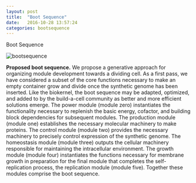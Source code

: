 ```yaml
---
layout: post
title:  "Boot Sequence"
date:   2016-10-28 13:57:24
categories: bootsequence
---
```


Boot Sequence

![bootsequence](/engineering/images/bootsequence.png)

<b>Proposed boot sequence.</b> We propose a generative approach for organizing module development towards a dividing cell. As a first pass, we have considered a subset of the core functions necessary to make an empty container grow and divide once the synthetic genome has been inserted. Like the biokernel, the boot sequence may be adapted, optimized, and added to by the build-a-cell community as better and more efficient solutions emerge. The power module (module zero) instantiates the functionality necessary to replenish the basic energy, cofactor, and building block dependencies for subsequent modules. The production module (module one) establishes the necessary molecular machinery to make proteins. The control module (module two) provides the necessary machinery to precisely control expression of the synthetic genome. The homeostasis module (module three) outputs the cellular machinery responsible for maintaining the intracellular environment. The growth module (module four) instantiates the functions necessary for membrane growth in preparation for the final module that completes the self-replication process, the replication module (module five). Together these modules comprise the boot sequence.
